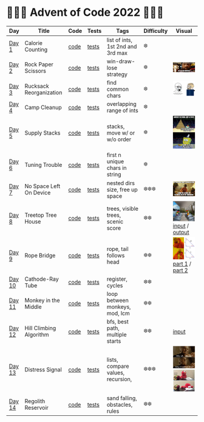 # 🌲🌲🌲 Advent of Code 2022 🌲🌲🌲

| Day                                            | Title                   | Code                   | Tests                                                      | Tags                               | Difficulty | Visual                                                                                                                                                                                                                                                                                                                                                                                     |
|------------------------------------------------|-------------------------|------------------------|------------------------------------------------------------|------------------------------------|------------|--------------------------------------------------------------------------------------------------------------------------------------------------------------------------------------------------------------------------------------------------------------------------------------------------------------------------------------------------------------------------------------------|
| [Day 1](https://adventofcode.com/2022/day/1)   | Calorie Counting        | [code](day01/Day1.kt)  | [tests](../../../test/kotlin/aoc2022/day01/Day1KtTest.kt)  | list of ints, 1st 2nd and 3rd max  | ❄️         |                                                                                                                                                                                                                                                                                                                                                                                            |
| [Day 2](https://adventofcode.com/2022/day/2)   | Rock Paper Scissors     | [code](day02/Day2.kt)  | [tests](../../../test/kotlin/aoc2022/day02/Day2KtTest.kt)  | win-draw-lose strategy             | ❄️         | <img src="day02/assets/day2.webp" alt="Visualisation of Day 2" width="280"/>                                                                                                                                                                                                                                                                                                               |
| [Day 3](https://adventofcode.com/2022/day/3)   | Rucksack Reorganization | [code](day03/Day3.kt)  | [tests](../../../test/kotlin/aoc2022/day03/Day3KtTest.kt)  | find common chars                  | ❄️         | <img src="day03/assets/day3.png" alt="Visualisation of Day 3" width="280"/>                                                                                                                                                                                                                                                                                                                |
| [Day 4](https://adventofcode.com/2022/day/4)   | Camp Cleanup            | [code](day04/Day4.kt)  | [tests](../../../test/kotlin/aoc2022/day04/Day4KtTest.kt)  | overlapping range of ints          | ❄️         |                                                                                                                                                                                                                                                                                                                                                                                            |
| [Day 5](https://adventofcode.com/2022/day/5)   | Supply Stacks           | [code](day05/Day5.kt)  | [tests](../../../test/kotlin/aoc2022/day05/Day5KtTest.kt)  | stacks, move w/ or w/o order       | ❄️         | <img src="day05/assets/day5.jpg" alt="Visualisation of Day 5" width="240"/>                                                                                                                                                                                                                                                                                                                |
| [Day 6](https://adventofcode.com/2022/day/6)   | Tuning Trouble          | [code](day06/Day6.kt)  | [tests](../../../test/kotlin/aoc2022/day06/Day6KtTest.kt)  | first n unique chars in string     | ❄️         |                                                                                                                                                                                                                                                                                                                                                                                            |
| [Day 7](https://adventofcode.com/2022/day/7)   | No Space Left On Device | [code](day07/Day7.kt)  | [tests](../../../test/kotlin/aoc2022/day07/Day7KtTest.kt)  | nested dirs size, free up space    | ❄️❄️❄️     | <img src="day07/assets/day7.jpg" alt="Visualisation of Day 7" width="240"/>                                                                                                                                                                                                                                                                                                                |
| [Day 8](https://adventofcode.com/2022/day/8)   | Treetop Tree House      | [code](day08/Day8.kt)  | [tests](../../../test/kotlin/aoc2022/day08/Day8KtTest.kt)  | trees, visible trees, scenic score | ❄️❄️       | <img src="day08/assets/day8.webp" alt="Visualisation of Day 8" width="240"/> [input](https://refined-github-html-preview.kidonng.workers.dev/martapanc/Advent-of-Code/raw/master/src/main/kotlin/aoc2022/day08/render/input.html) / [output](https://refined-github-html-preview.kidonng.workers.dev/martapanc/Advent-of-Code/raw/master/src/main/kotlin/aoc2022/day08/render/output.html) |
| [Day 9](https://adventofcode.com/2022/day/9)   | Rope Bridge             | [code](day09/Day9.kt)  | [tests](../../../test/kotlin/aoc2022/day09/Day9KtTest.kt)  | rope, tail follows head            | ❄️❄️       | <img src="day09/assets/day9.webp" alt="Visualisation of Day 9" width="240"/> [part 1](https://refined-github-html-preview.kidonng.workers.dev/martapanc/Advent-of-Code/raw/master/src/main/kotlin/aoc2022/day09/render/part1.html) / [part 2](https://refined-github-html-preview.kidonng.workers.dev/martapanc/Advent-of-Code/raw/master/src/main/kotlin/aoc2022/day09/render/part2.html) |
| [Day 10](https://adventofcode.com/2022/day/10) | Cathode-Ray Tube        | [code](day10/Day10.kt) | [tests](../../../test/kotlin/aoc2022/day10/Day10KtTest.kt) | register, cycles                   | ❄️❄️       |                                                                                                                                                                                                                                                                                                                                                                                            |
| [Day 11](https://adventofcode.com/2022/day/11) | Monkey in the Middle    | [code](day11/Day11.kt) | [tests](../../../test/kotlin/aoc2022/day11/Day11KtTest.kt) | loop between monkeys, mod, lcm     | ❄️❄️       |                                                                                                                                                                                                                                                                                                                                                                                            |              
| [Day 12](https://adventofcode.com/2022/day/12) | Hill Climbing Algorithm | [code](day12/Day12.kt) | [tests](../../../test/kotlin/aoc2022/day12/Day12KtTest.kt) | bfs, best path, multiple starts    | ❄️❄️       | [input](https://refined-github-html-preview.kidonng.workers.dev/martapanc/Advent-of-Code/raw/master/src/main/kotlin/aoc2022/day12/render/input.html)                                                                                                                                                                                                                                       |                                              
| [Day 13](https://adventofcode.com/2022/day/13) | Distress Signal         | [code](day13/Day13.kt) | [tests](../../../test/kotlin/aoc2022/day13/Day13KtTest.kt) | lists, compare values, recursion,  | ❄️❄️️❄️    | <img src="day13/pics/meme1.png" alt="Day 13 - 1" width="240"/>  <img src="day13/pics/meme2.jpg" alt="Day 13 - 2" width="240"/>                                                                                                                                                                                                                                                             |
| [Day 14](https://adventofcode.com/2022/day/14) | Regolith Reservoir      | [code](day14/Day14.kt) | [tests](../../../test/kotlin/aoc2022/day14/Day14KtTest.kt) | sand falling, obstacles, rules     | ❄️❄️       |                                                                                                                                                                                                                                                                                                                                                                                            |

[//]: # (| [Day 15]&#40;https://adventofcode.com/2022/day/15&#41; | Chiton                  | [code]&#40;day15/Day15.kt&#41; | [tests]&#40;../../../test/kotlin/aoc2022/day15/Day15KtTest.kt&#41; |                                      |                                                                                                                                                               |)

[//]: # (| [Day 16]&#40;https://adventofcode.com/2022/day/16&#41; | Packet Decoder          | [code]&#40;day16/Day16.kt&#41; | [tests]&#40;../../../test/kotlin/aoc2022/day16/Day16KtTest.kt&#41; |                                      |                                                                                                                                                               |)

[//]: # (| [Day 17]&#40;https://adventofcode.com/2022/day/17&#41; | Trick Shot              | [code]&#40;day17/Day17.kt&#41; | [tests]&#40;../../../test/kotlin/aoc2022/day17/Day17KtTest.kt&#41; | projectile motion                    |                                                                                                                                                               |)

[//]: # (| [Day 18]&#40;https://adventofcode.com/2022/day/18&#41; | Snailfish               | [code]&#40;day18/Day18.kt&#41; | [tests]&#40;../../../test/kotlin/aoc2022/day18/Day18KtTest.kt&#41; |                                      |                                                                                                                                                               |)

[//]: # (| [Day 19]&#40;https://adventofcode.com/2022/day/19&#41; | Beacon Scanner          | [code]&#40;day19/Day19.kt&#41; | [tests]&#40;../../../test/kotlin/aoc2022/day19/Day19KtTest.kt&#41; | 3d coords, translations              |                                                                                                                                                               |)

[//]: # (| [Day 20]&#40;https://adventofcode.com/2022/day/20&#41; | Trench Map              | [code]&#40;day20/Day20.kt&#41; | [tests]&#40;../../../test/kotlin/aoc2022/day20/Day20KtTest.kt&#41; |                                      |                                                                                                                                                               |)

[//]: # (| [Day 21]&#40;https://adventofcode.com/2022/day/21&#41; | Dirac Dice              | [code]&#40;day21/Day21.kt&#41; | [tests]&#40;../../../test/kotlin/aoc2022/day21/Day21KtTest.kt&#41; | dice, 3-side die, multiverse         | <img src="day08/assets/day21.png" alt="Visualisation of Day 21" width="220"/>                                                                                 |)

[//]: # (| [Day 22]&#40;https://adventofcode.com/2022/day/22&#41; | Reactor Reboot          | [code]&#40;day22/Day22.kt&#41; | [tests]&#40;../../../test/kotlin/aoc2022/day22/Day22KtTest.kt&#41; | overlapping cubes                    |                                                                                                                                                               |)

[//]: # (| [Day 23]&#40;https://adventofcode.com/2022/day/23&#41; |                         | [code]&#40;day23/Day23.kt&#41; | [tests]&#40;../../../test/kotlin/aoc2022/day23/Day23KtTest.kt&#41; |                                      |                                                                                                                                                               |)

[//]: # (| [Day 24]&#40;https://adventofcode.com/2022/day/24&#41; |                         | [code]&#40;day24/Day24.kt&#41; | [tests]&#40;../../../test/kotlin/aoc2022/day24/Day24KtTest.kt&#41; |                                      |                                                                                                                                                               |)

[//]: # (| [Day 25]&#40;https://adventofcode.com/2022/day/25&#41; | Sea Cucumber            | [code]&#40;day25/Day25.kt&#41; | [tests]&#40;../../../test/kotlin/aoc2022/day25/Day25KtTest.kt&#41; | Sea cucumbers moving linearly        |                                                                                                                                                               |)
